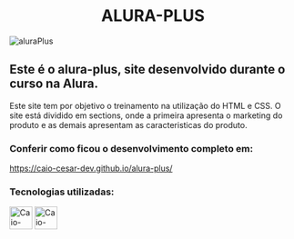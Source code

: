 <h1 align="center">ALURA-PLUS</h1>

![aluraPlus](https://github.com/Caio-Cesar-dev/alura-plus/assets/148168603/4c209e17-512e-413e-b328-fbd6a41b5cae)

## Este é o alura-plus, site desenvolvido durante o curso na Alura.
Este site tem por objetivo o treinamento na utilização do HTML e CSS.
O site está dividido em sections, onde a primeira apresenta o marketing do produto e as demais apresentam as caracteristicas do produto.

### Conferir como ficou o desenvolvimento completo em:
https://caio-cesar-dev.github.io/alura-plus/

### Tecnologias utilizadas:
<div style="display inline_block" >
  <img align="center" alt="Caio-html" heigth="30" width="40" src="https://cdn.jsdelivr.net/gh/devicons/devicon/icons/html5/html5-original-wordmark.svg" />
  <img align="center" alt="Caio-css" heigth="30" width="40" src="https://cdn.jsdelivr.net/gh/devicons/devicon/icons/css3/css3-original-wordmark.svg" />
</div>
